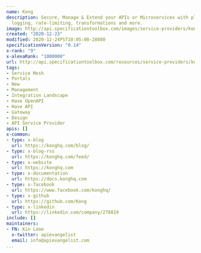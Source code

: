 ```yaml
---
name: Kong
description: Secure, Manage & Extend your APIs or Microservices with plugins for authentication,
  logging, rate-limiting, transformations and more.
image: http://api.specificationtoolbox.com/images/service-providers/kong.jpg
created: "2020-12-23"
modified: 2020-12-24PST10:05:00-28800
specificationVersion: "0.14"
x-rank: "9"
x-alexaRank: "1000000"
url: http://api.specificationtoolbox.com/resources/service-providers/kong/
tags:
- Service Mesh
- Portals
- New
- Management
- Integration Landscape
- Have OpenAPI
- Have API
- Gateway
- Design
- API Service Provider
apis: []
x-common:
- type: x-blog
  url: https://konghq.com/blog/
- type: x-blog-rss
  url: https://konghq.com/feed/
- type: x-website
  url: https://konghq.com
- type: x-documentation
  url: https://docs.konghq.com
- type: x-facebook
  url: https://www.facebook.com/konghq/
- type: x-github
  url: https://github.com/Kong
- type: x-linkedin
  url: https://linkedin.com/company/278819
include: []
maintainers:
- FN: Kin Lane
  x-twitter: apievangelist
  email: info@apievangelist.com
...
```

